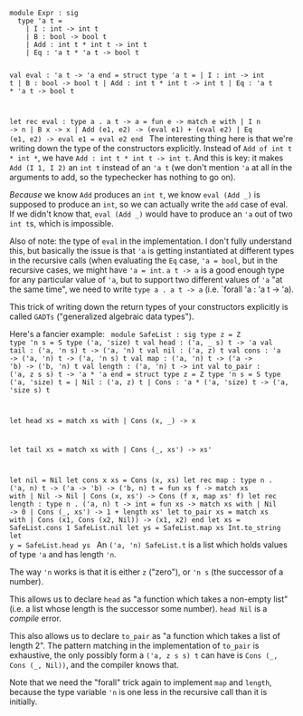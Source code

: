 <code>
module Expr : sig
  type 'a t =
    | I : int -> int t
    | B : bool -> bool t
    | Add : int t * int t -> int t
    | Eq : 'a t * 'a t -> bool t

  val eval : 'a t -> 'a
end = struct
  type 'a t =
  | I : int -> int t
  | B : bool -> bool t
  | Add : int t * int t -> int t
  | Eq : 'a t * 'a t -> bool t

  let rec eval : type a . a t -> a =
		fun e -> match e with
    | I n -> n
    | B x -> x
    | Add (e1, e2) -> (eval e1) + (eval e2)
    | Eq (e1, e2) -> eval e1 = eval e2
end
</code>
The interesting thing here is that we're writing down the type of the constructors explicitly. Instead of `Add of int t * int *`, we have `Add : int t * int t -> int t`. And this is key: it makes `Add (I 1, I 2)` an `int t` instead of an `'a t` (we don't mention `'a` at all in the arguments to add, so the typechecker has nothing to go on).

_Because_ we know `Add` produces an `int t`, we know `eval (Add _)` is supposed to produce an `int`, so we can actually write the `add` case of eval. If we didn't know that, `eval (Add _)` would have to produce an `'a` out of two `int t`s, which is impossible.

Also of note: the type of `eval` in the implementation. I don't fully understand this, but basically the issue is that `'a` is getting instantiated at different types in the recursive calls (when evaluating the `Eq` case, `'a = bool`, but in the recursive cases, we might have `'a = int`. `a t -> a` is a good enough type for any particular value of `'a`, but to support two different values of `'a` "at the same time", we need to write `type a . a t -> a` (i.e. `forall 'a : 'a t -> 'a).

This trick of writing down the return types of your constructors explicitly is called `GADTs` ("generalized algebraic data types").

Here's a fancier example:
<code>
module SafeList : sig
  type z = Z
  type 'n s = S
  type ('a, 'size) t
  val head : ('a, _ s) t -> 'a
  val tail : ('a, 'n s) t -> ('a, 'n) t
  val nil : ('a, z) t
  val cons : 'a -> ('a, 'n) t -> ('a, 'n s) t
  val map : ('a, 'n) t -> ('a -> 'b) -> ('b, 'n) t
  val length : ('a, 'n) t -> int
  val to_pair : ('a, z s s) t -> 'a * 'a
end = struct
  type z = Z
  type 'n s = S
  type ('a, 'size) t =
    | Nil : ('a, z) t
    | Cons : 'a * ('a, 'size) t -> ('a, 'size s) t

  let head xs = match xs with
    | Cons (x, _) -> x

  let tail xs = match xs with
    | Cons (_, xs') -> xs'

  let nil = Nil
  let cons x xs = Cons (x, xs)
  let rec map : type n . ('a, n) t -> ('a -> 'b) -> ('b, n) t =
    fun xs f -> match xs with
    | Nil -> Nil
    | Cons (x, xs') -> Cons (f x, map xs' f)
  let rec length : type n . ('a, n) t -> int =
    fun xs -> match xs with
    | Nil -> 0
    | Cons (_, xs') -> 1 + length xs'
  let to_pair xs = match xs with
    | Cons (x1, Cons (x2, Nil)) -> (x1, x2)
end
let xs = SafeList.cons 1 SafeList.nil
let ys = SafeList.map xs Int.to_string
let y = SafeList.head ys
</code>
An `('a, 'n) SafeList.t` is a list which holds values of type `'a` and has length `'n`.

The way `'n` works is that it is either `z` ("zero"), or `'n s` (the successor of a number).

This allows us to declare `head` as "a function which takes a non-empty list" (i.e. a list whose length is the successor some number). `head Nil` is a _compile_ error.

This also allows us to declare `to_pair` as "a function which takes a list of length 2". The pattern matching in the implementation of `to_pair` is exhaustive, the only possibly form a `('a, z s s) t` can have is `Cons (_, Cons (_, Nil))`, and the compiler knows that.

Note that we need the "forall" trick again to implement `map` and `length`, because the type variable `'n` is one less in the recursive call than it is initially.
